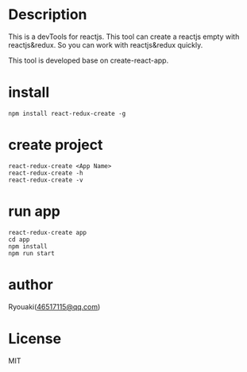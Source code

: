 # Description
This is a devTools for reactjs. This tool can create a reactjs empty with reactjs&redux.
So you can work with reactjs&redux quickly.

This tool is developed base on create-react-app.

# install
```
npm install react-redux-create -g 
```

# create project
```
react-redux-create <App Name>
react-redux-create -h
react-redux-create -v
```

# run app
```
react-redux-create app
cd app
npm install
npm run start 
```

# author
Ryouaki(46517115@qq.com)

# License
MIT
